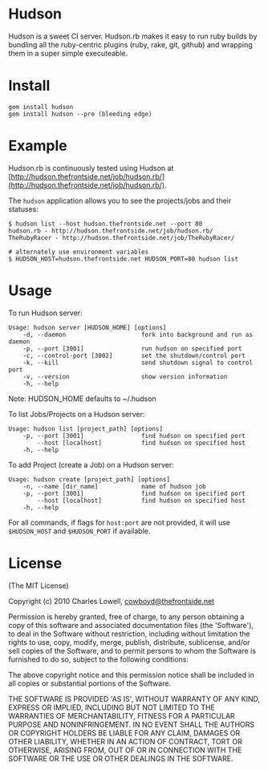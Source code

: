 Hudson
======

Hudson is a sweet CI server. Hudson.rb makes it easy
to run ruby builds by bundling all the ruby-centric plugins 
(ruby, rake, git, github) and wrapping them in a super simple 
executeable.

Install
=======

    gem install hudson
    gem install hudson --pre (bleeding edge)

Example
=======

Hudson.rb is continuously tested using Hudson at [http://hudson.thefrontside.net/job/hudson.rb/](http://hudson.thefrontside.net/job/hudson.rb/).

The `hudson` application allows you to see the projects/jobs and their statuses:

    $ hudson list --host hudson.thefrontside.net --port 80
    hudson.rb - http://hudson.thefrontside.net/job/hudson.rb/
    TheRubyRacer - http://hudson.thefrontside.net/job/TheRubyRacer/
    
    # alternately use environment variables
    $ HUDSON_HOST=hudson.thefrontside.net HUDSON_PORT=80 hudson list

Usage
=====

To run Hudson server:

    Usage: hudson server [HUDSON_HOME] [options]
        -d, --daemon                     fork into background and run as daemon
        -p, --port [3001]                run hudson on specified port 
        -c, --control-port [3002]        set the shutdown/control port
        -k, --kill                       send shutdown signal to control port
        -v, --version                    show version information
        -h, --help

Note: HUDSON_HOME defaults to ~/.hudson

To list Jobs/Projects on a Hudson server:

    Usage: hudson list [project_path] [options]
        -p, --port [3001]                find hudson on specified port
            --host [localhost]           find hudson on specified host
        -h, --help

To add Project (create a Job) on a Hudson server:

    Usage: hudson create [project_path] [options]
        -n, --name [dir_name]            name of hudson job
        -p, --port [3001]                find hudson on specified port
            --host [localhost]           find hudson on specified host
        -h, --help

For all commands, if flags for `host:port` are not provided, it will use `$HUDSON_HOST` and `$HUDSON_PORT` if available.

License
=======

(The MIT License)

Copyright (c) 2010 Charles Lowell, cowboyd@thefrontside.net

Permission is hereby granted, free of charge, to any person obtaining
a copy of this software and associated documentation files (the
'Software'), to deal in the Software without restriction, including
without limitation the rights to use, copy, modify, merge, publish,
distribute, sublicense, and/or sell copies of the Software, and to
permit persons to whom the Software is furnished to do so, subject to
the following conditions:

The above copyright notice and this permission notice shall be
included in all copies or substantial portions of the Software.

THE SOFTWARE IS PROVIDED 'AS IS', WITHOUT WARRANTY OF ANY KIND,
EXPRESS OR IMPLIED, INCLUDING BUT NOT LIMITED TO THE WARRANTIES OF
MERCHANTABILITY, FITNESS FOR A PARTICULAR PURPOSE AND NONINFRINGEMENT.
IN NO EVENT SHALL THE AUTHORS OR COPYRIGHT HOLDERS BE LIABLE FOR ANY
CLAIM, DAMAGES OR OTHER LIABILITY, WHETHER IN AN ACTION OF CONTRACT,
TORT OR OTHERWISE, ARISING FROM, OUT OF OR IN CONNECTION WITH THE
SOFTWARE OR THE USE OR OTHER DEALINGS IN THE SOFTWARE.